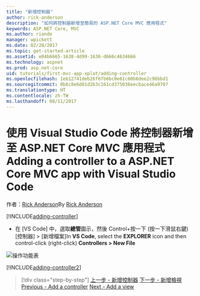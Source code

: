 ```yaml
---
title: "新增控制器"
author: rick-anderson
description: "如何將控制器新增至簡易的 ASP.NET Core MVC 應用程式"
keywords: ASP.NET Core, MVC
ms.author: riande
manager: wpickett
ms.date: 02/28/2017
ms.topic: get-started-article
ms.assetid: e04b6665-1638-4d99-1636-d666c4634666
ms.technology: aspnet
ms.prod: asp.net-core
uid: tutorials/first-mvc-app-xplat/adding-controller
ms.openlocfilehash: 1eb12741deb26f6fb6bc0e61c60b6dee2c96bbd1
ms.sourcegitcommit: 0b6c8e6d81d2b3c161cd375036eecbace46a9707
ms.translationtype: HT
ms.contentlocale: zh-TW
ms.lasthandoff: 08/11/2017
---
```

# <a name="adding-a-controller-to-a-aspnet-core-mvc-app-with-visual-studio-code"></a><span data-ttu-id="b3628-104">使用 Visual Studio Code 將控制器新增至 ASP.NET Core MVC 應用程式</span><span class="sxs-lookup"><span data-stu-id="b3628-104">Adding a controller to a ASP.NET Core MVC app with Visual Studio Code</span></span>

<span data-ttu-id="b3628-105">作者：[Rick Anderson](https://twitter.com/RickAndMSFT)</span><span class="sxs-lookup"><span data-stu-id="b3628-105">By [Rick Anderson](https://twitter.com/RickAndMSFT)</span></span>

[!INCLUDE[adding-controller](../../includes/mvc-intro/adding-controller1.md)]

* <span data-ttu-id="b3628-106">在 [VS Code] 中，選取**總管**圖示，然後 Control+按一下 (按一下滑鼠右鍵) [控制器] > [新增檔案]</span><span class="sxs-lookup"><span data-stu-id="b3628-106">In **VS Code**, select the **EXPLORER** icon and then  control-click (right-click) **Controllers > New File**</span></span>

 ![操作功能表](adding-controller/_static/new_file.png)

[!INCLUDE[adding-controller2](../../includes/mvc-intro/adding-controller2.md)]

>[!div class="step-by-step"]
<span data-ttu-id="b3628-108">[上一步 - 新增控制器](start-mvc.md)
[下一步 - 新增檢視](adding-view.md)</span><span class="sxs-lookup"><span data-stu-id="b3628-108">[Previous - Add a controller](start-mvc.md)
[Next - Add a view](adding-view.md)</span></span>  
